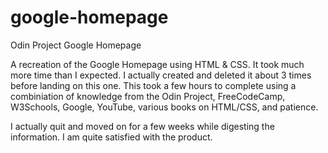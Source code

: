 # google-homepage
Odin Project Google Homepage

A recreation of the Google Homepage using HTML & CSS. It took much more time than I expected. I actually created and deleted it about 3 times before landing on this one. This took a few hours to complete using a combiniation of knowledge from the Odin Project, FreeCodeCamp, W3Schools, Google, YouTube, various books on HTML/CSS, and patience. 

I actually quit and moved on for a few weeks while digesting the information. I am quite satisfied with the product.

